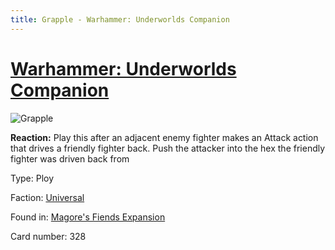 ```yaml
---
title: Grapple - Warhammer: Underworlds Companion
---
```


# [Warhammer: Underworlds Companion](https://guidokessels.github.io/wh-underworlds)

  

![Grapple](https://warhammerunderworlds.com/wp-content/uploads/sites/6/2018/03/328_ENG.png)

<b>Reaction:</b> Play this after an adjacent enemy fighter makes an Attack action that drives a friendly fighter back. Push the attacker into the hex the friendly fighter was driven back from

Type: Ploy

Faction: [Universal](https://guidokessels.github.io/wh-underworlds/factions/universal)

Found in: [Magore's Fiends Expansion](https://guidokessels.github.io/wh-underworlds/locations/magores-fiends-expansion)

Card number: 328
